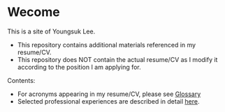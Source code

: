 # Wecome

This is a site of Youngsuk Lee. 

* This repository contains additional materials referenced in my resume/CV. 
* This repository does NOT contain the actual resume/CV as I modify it according to the position I am applying for. 

Contents:
* For acronyms appearing in my resume/CV, please see [Glossary](https://github.com/xyise/cv/blob/main/shelf/Glossary.md)
* Selected professional experiences are described in detail [here](https://github.com/xyise/cv/blob/main/shelf/ProfessionalExperiece_Selected.md).
